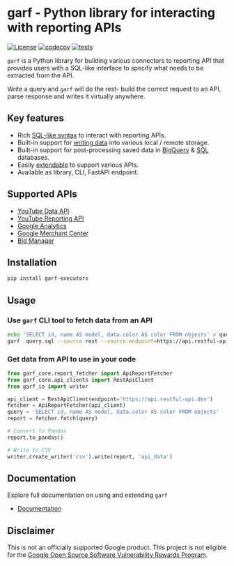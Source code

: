 # garf - Python library for interacting with reporting APIs

[![License](https://img.shields.io/badge/License-Apache_2.0-blue.svg)](LICENSE)
[![codecov](https://codecov.io/gh/google/garf/graph/badge.svg?token=MlAODRbCRd)](https://codecov.io/gh/google/garf)
[![tests](https://img.shields.io/github/actions/workflow/status/google/garf/test.yaml?branch=main&label=pytest&logo=python&logoColor=white&style=flat-square)](https://github.com/google/garf/actions/workflows/test.yaml?branch=main)

`garf` is a Python library for building various connectors to reporting API that provides
users with a SQL-like interface to specify what needs to be extracted from the API.

Write a query and  `garf` will do the rest- build the correct request to an API, parse response
and writes it virtually anywhere.

## Key features

* Rich [SQL-like syntax](https://google.github.io/garf/usage/queries/) to interact with reporting APIs.
* Built-in support for [writing data](https://google.github.io/garf/usage/writers/) into various local / remote storage.
* Built-in support for post-processing saved data in [BigQuery](https://google.github.io/garf/usage/bq-executor/) & [SQL](https://google.github.io/garf/usage/sql-executor/) databases.
* Easily [extendable](https://google.github.io/garf/development/overview/) to support various APIs.
* Available as library, CLI, FastAPI endpoint.


## Supported APIs

* [YouTube Data API](https://google.github.io/garf/fetchers/youtube-data-api/)
* [YouTube Reporting API](https://google.github.io/garf/fetchers/youtube-reporting-api/)
* [Google Analytics](https://google.github.io/garf/fetchers/google-analytics-api/)
* [Google Merchant Center](https://google.github.io/garf/fetchers/merchant-center-api/)
* [Bid Manager](https://google.github.io/garf/fetchers/bid-manager/)


## Installation

```bash
pip install garf-executors
```

## Usage

### Use `garf` CLI tool to fetch data from an API

```bash
echo 'SELECT id, name AS model, data.color AS color FROM objects' > query.sql
garf  query.sql --source rest --source.endpoint=https://api.restful-api.dev
```

### Get data from API to use in your code

```python
from garf_core.report_fetcher import ApiReportFetcher
from garf_core.api_clients import RestApiClient
from garf_io import writer

api_client = RestApiClient(endpoint='https://api.restful-api.dev')
fetcher = ApiReportFetcher(api_client)
query = 'SELECT id, name AS model, data.color AS color FROM objects'
report = fetcher.fetch(query)

# Convert to Pandas
report.to_pandas()

# Write to CSV
writer.create_writer('csv').write(report, 'api_data')
```


## Documentation

Explore full documentation on using and extending `garf`

* [Documentation](https://google.github.io/garf/)

## Disclaimer
This is not an officially supported Google product. This project is not
eligible for the [Google Open Source Software Vulnerability Rewards
Program](https://bughunters.google.com/open-source-security).
